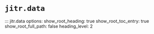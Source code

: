 # `jitr.data`

::: jitr.data
    options:
      show_root_heading: true
      show_root_toc_entry: true
      show_root_full_path: false
      heading_level: 2
